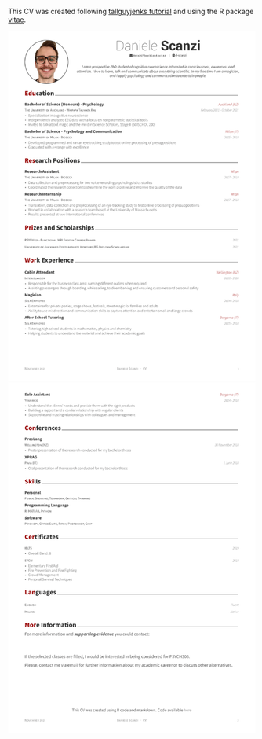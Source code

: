 This CV was created following [tallguyjenks tutorial](https://github.com/tallguyjenks/CV) and using the R package [vitae](https://github.com/mitchelloharawild/vitae).

![Image1](https://github.com/d-scanzi/Resume/blob/main/png_Version/Daniele_CV_Compile-1.png)
![Image2](https://github.com/d-scanzi/Resume/blob/main/png_Version/Daniele_CV_Compile-2.png)
